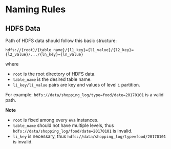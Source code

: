 # Naming Rules

## HDFS Data
Path of HDFS data should follow this basic structure:

`hdfs://{root}/{table_name}/{l1_key}={l1_value}/{l2_key}={l2_value}/.../{ln_key}={ln_value}`

where
 - `root` is the root directory of HDFS data.
 - `table_name` is the desired table name.
 - `li_key/li_value` pairs are key and values of level `i` partition.

For example: `hdfs://data/shopping_log/type=food/date=20170101` is a valid path.

**Note**
 - `root` is fixed among every `eva` instances.
 - `table_name` should not have multiple levels, thus `hdfs://data/shopping_log/food/date=20170101` is invalid.
 - `li_key` is necessary, thus `hdfs://data/shopping_log/type=food/20170101` is invalid.